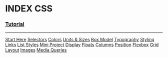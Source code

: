 # INDEX CSS

### [Tutorial](https://www.youtube.com/watch?v=OXGznpKZ_sA)

<hr>

[Start Here]()
[Selectors]()
[Colors]()
[Units & Sizes]()
[Box Model]()
[Typography]()
[Styling Links]()
[List Styles]()
[Mini Project]()
[Display]()
[Floats]()
[Columns]()
[Position]()
[Flexbox]()
[Grid Layout]()
[Images]()
[Media Queries]()